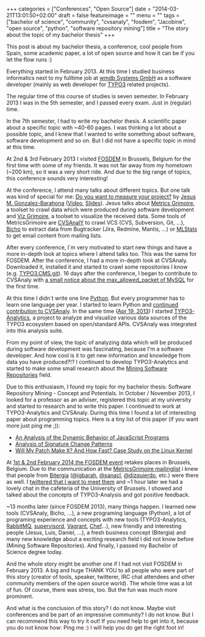 +++
categories = ["Conferences", "Open Source"]
date = "2014-03-21T13:01:50+02:00"
draft = false
featureimage = ""
menu = ""
tags = ["bachelor of science", "community", "cvsanaly", "fosdem", "Jacobine", "open source", "python", "software repository mining"]
title = "The story about the topic of my bachelor thesis"
+++

This post is about my bachelor thesis, a conference, cool people from Spain, some academic paper, a lot of open source and how it can be if you let the flow runs :)

Everything started in February 2013.
At this time I studied business informatics next to my fulltime job at [wmdb Systems GmbH](https://www.wmdb.de/) as a software developer (mainly as web developer for [TYPO3](https://typo3.org/) related projects).

<!--more-->

The regular time of this course of studies is seven semester.
In February 2013 I was in the 5th semester, and I passed every exam.
Just in (regular) time.

In the 7th semester, I had to write my bachelor thesis.
A scientific paper about a specific topic with ~40-60 pages.
I was thinking a lot about a possible topic, and I knew that I wanted to write something about software, software development and so on.
But I did not have a specific topic in mind at this time.

At 2nd & 3rd February 2013 I visited [FOSDEM](https://archive.fosdem.org/2013/) in Brussels, Belgium for the first time with some of my friends.
It was not far away from my hometown (~200 km), so it was a very short ride.
And due to the big range of topics, this conference sounds very interesting!

At the conference, I attend many talks about different topics.
But one talk was kind of special for me: [Do you want to measure your project?](https://archive.fosdem.org/2013/schedule/event/do_you_want_to_measure_your_project/) by [Jesus M. Gonzalez-Barahona](https://archive.fosdem.org/2013/schedule/speaker/jesus_m_gonzalez_barahona/) ([Video](http://video.fosdem.org/2013/lightningtalks/Do_you_want_to_measure_your_project_.webm), [Slides](https://speakerdeck.com/jgbarah/do-you-want-to-measure-your-project)).
Jesus talks about [Metrics Grimoire](https://metricsgrimoire.github.io/), a toolset to crawl data which were produced during software development and [Viz Grimoire](http://vizgrimoire.bitergia.org/), a toolset to visualize the received data.
Some tools of MetricsGrimoire are [CVSAnalY](https://github.com/MetricsGrimoire/CVSAnalY) to crawl VCS (CVS, Subversion, Git, ...), [Bicho](https://github.com/MetricsGrimoire/Bicho) to extract data from Bugtracker (Jira, Redmine, Mantis, ...) or [MLStats](https://github.com/MetricsGrimoire/MailingListStats) to get email content from mailing lists.

After every conference, I`m very motivated to start new things and have a more in-depth look at topics where I attend talks too.
This was the same for FOSDEM.
After the conference, I had a more in-depth look at CVSAnaly.
Downloaded it, installed it and started to crawl some repositories I know (e.g. [TYPO3.CMS.git](https://git.typo3.org/Packages/TYPO3.CMS.git)).
16 days after the conference, I began to contribute to CVSAnaly with [a small notice about the max_allowed_packet of MySQL](https://github.com/MetricsGrimoire/CVSAnalY/commit/d69e569d2dff5fa8e98cc0f3c414071eaaf37984) for the first time.

At this time I didn`t write one line [Python](https://www.python.org/).
But every programmer has to learn one language per year.
I started to learn Python and [continued contribution to CVSAnaly](https://github.com/MetricsGrimoire/CVSAnalY/commits?author=andygrunwald).
In the same time ([Apr 19, 2013](https://github.com/andygrunwald/TYPO3-Analytics/commit/b44dd91e359ad55478919cc94278d26fffbdde03)) I started [TYPO3-Analytics](https://github.com/andygrunwald/TYPO3-Analytics), a project to analyze and visualize various data sources of the TYPO3 ecosystem based on open/standard APIs.
CVSAnaly was integrated into this analysis suite.

From my point of view, the topic of analyzing data which will be produced during software development was fascinating, because I'm a software developer.
And how cool is it to get new information and knowledge from data you have produced?!? I continued to develop TYPO3-Analytics and started to make some small research about the [Mining Software Repositories](https://en.wikipedia.org/wiki/Mining_Software_Repositories) field.

Due to this enthusiasm, I found my topic for my bachelor thesis: Software Repository Mining - Concept and Potentials.
In October / November 2013, I looked for a professor as an adviser, registered this topic at my university and started to research and to write this paper.
I continued to work at TYPO3-Analytics and CVSAnaly.
During this time I found a lot of interesting paper about programming topics.
Here is a tiny list of this paper (if you want more just ping me ;)):

* [An Analysis of the Dynamic Behavior of JavaScript Programs](https://sss.cs.purdue.edu/projects/dynjs/pldi275-richards.pdf)
* [Analysis of Signature Change Patterns](https://citeseerx.ist.psu.edu/viewdoc/download?doi=10.1.1.76.3203&rep=rep1&type=pdf)
* [Will My Patch Make It? And How Fast? Case Study on the Linux Kernel](http://mcis.polymtl.ca/publications/2013/msr_jojo.pdf)

At [1st & 2nd February 2014 the FOSDEM event](https://fosdem.org/2014/) retakes places in Brussels, Belgium.
Due to the communication at the [MetricsGrimoire mailinglist](https://lists.libresoft.es/listinfo/metrics-grimoire) i knew that people from [Bitergia](https://bitergia.com/) ([@jgbarah](https://twitter.com/jgbarah/), [@sanacl](https://twitter.com/sanacl), [@dizquierdo](https://twitter.com/dizquierdo), etc.) were there as well.
I [twittered that I want to meet them](https://twitter.com/andygrunwald/status/428850540228132864) and ~1 hour later we had a lovely chat in the cafeteria of the University of Brussels.
I showed and talked about the concepts of TYPO3-Analysis and got positive feedback.

~13 months later (since FOSDEM 2013), many things happen.
I learned new tools (CVSAnaly, Bicho, ...), a new programing language (Python), a lot of programing experience and concepts with new tools (TYPO3-Analytics, [RabbitMQ](https://www.rabbitmq.com/), [supervisord](https://supervisord.org/), [Vagrant](https://www.vagrantup.com/), [Chef](https://www.getchef.com/chef/)...), new friendly and interesting people (Jesus, Luis, Daniel, ...), a fresh business concept (Bitergia) and many new knowledge about a exciting research field I did not know before (Mining Software Repositories).
And finally, I passed my Bachelor of Science degree today.

And the whole story might be another one if I had not visit FOSDEM in February 2013.
A big and huge THANK YOU to all people who were part of this story (creator of tools, speaker, twitterer, IRC chat attendees and other community members of the open source world).
The whole time was a lot of fun.
Of course, there was stress, too.
But the fun was much more prominent.

And what is the conclusion of this story? I do not know.
Maybe visit conferences and be part of an impressive community? I do not know.
But I can recommend this way to try it out! If you need help to get into it, because you do not know how: Ping me :)
I will help you do get the right foot in!
